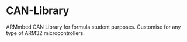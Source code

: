 # CAN-Library
ARMmbed CAN Library for formula student purposes. Customise for any type of ARM32 microcontrollers.


